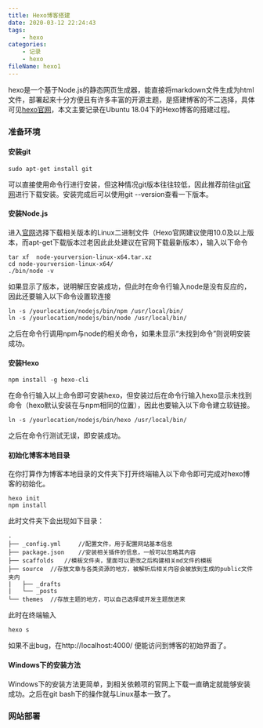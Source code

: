 ```yaml
---
title: Hexo博客搭建
date: 2020-03-12 22:24:43
tags:
    - hexo
categories:
    - 记录
    - hexo
fileName: hexo1
---
```

hexo是一个基于Node.js的静态网页生成器，能直接将markdown文件生成为html文件，部署起来十分方便且有许多丰富的开源主题，是搭建博客的不二选择，具体可见[hexo官网](https://hexo.io/zh-cn/)，本文主要记录在Ubuntu 18.04下的Hexo博客的搭建过程。

### 准备环境
#### 安装git
```
sudo apt-get install git
```
可以直接使用命令行进行安装，但这种情况git版本往往较低，因此推荐前往[git官网](https://git-scm.com/)进行下载安装。安装完成后可以使用git --version查看一下版本。

#### 安装Node.js
进入[官网](http://nodejs.cn/download/)选择下载相关版本的Linux二进制文件（Hexo官网建议使用10.0及以上版本，而apt-get下载版本过老因此此处建议在官网下载最新版本），输入以下命令
```
tar xf  node-yourversion-linux-x64.tar.xz
cd node-yourversion-linux-x64/
./bin/node -v
```
如果显示了版本，说明解压安装成功，但此时在命令行输入node是没有反应的，因此还要输入以下命令设置软连接
```
ln -s /yourlocation/nodejs/bin/npm /usr/local/bin/ 
ln -s /yourlocation/nodejs/bin/node /usr/local/bin/ 
```
之后在命令行调用npm与node的相关命令，如果未显示“未找到命令”则说明安装成功。

#### 安装Hexo
```
npm install -g hexo-cli
```
在命令行输入以上命令即可安装hexo，但安装过后在命令行输入hexo显示未找到命令（hexo默认安装在与npm相同的位置），因此也要输入以下命令建立软链接。
```
ln -s /yourlocation/nodejs/bin/hexo /usr/local/bin/ 
```
之后在命令行测试无误，即安装成功。

#### 初始化博客本地目录
在你打算作为博客本地目录的文件夹下打开终端输入以下命令即可完成对hexo博客的初始化。
```
hexo init
npm install
```
此时文件夹下会出现如下目录：
```
.
├── _config.yml     //配置文件，用于配置网站基本信息
├── package.json    //安装相关插件的信息，一般可以忽略其内容
├── scaffolds   //模板文件夹，里面可以更改之后构建相关md文件的模板
├── source  //存放文章与各类资源的地方，被解析后相关内容会被放到生成的public文件夹内
|   ├── _drafts
|   └── _posts
└── themes  //存放主题的地方，可以自己选择或开发主题放进来
```
此时在终端输入
```
hexo s
```
如果不出bug，在http://localhost:4000/ 便能访问到博客的初始界面了。

#### Windows下的安装方法
Windows下的安装方法更简单，到相关依赖项的官网上下载一直确定就能够安装成功。之后在git bash下的操作就与Linux基本一致了。

### 网站部署